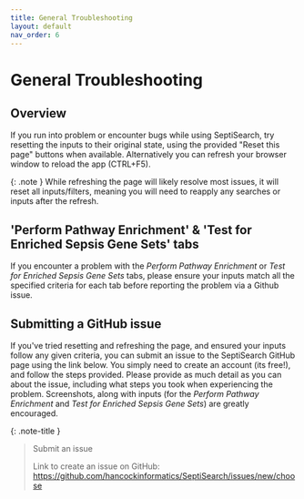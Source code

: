 ```yaml
---
title: General Troubleshooting
layout: default
nav_order: 6
---
```


# General Troubleshooting

## Overview
If you run into problem or encounter bugs while using SeptiSearch, try resetting
the inputs to their original state, using the provided "Reset this page" buttons 
when available. Alternatively you can refresh your browser window to reload the
app (CTRL+F5). 

{: .note }
While refreshing the page will likely resolve most issues, it will reset all inputs/filters, meaning you will need to reapply any searches or inputs after the refresh.

## 'Perform Pathway Enrichment' & 'Test for Enriched Sepsis Gene Sets' tabs
If you encounter a problem with the *Perform Pathway Enrichment* or 
*Test for Enriched Sepsis Gene Sets* tabs, please ensure your inputs match all
the specified criteria for each tab before reporting the problem via a Github
issue.

## Submitting a GitHub issue
If you've tried resetting and refreshing the page, and ensured your inputs 
follow any given criteria, you can submit an issue to the SeptiSearch GitHub 
page using the link below. You simply need to create an account (its free!), and
follow the steps provided. Please provide as much detail as you can about the
issue, including what steps you took when experiencing the problem. Screenshots,
along with inputs (for the *Perform Pathway Enrichment* and *Test for Enriched Sepsis Gene Sets*)
are greatly encouraged.

{: .note-title }
> Submit an issue
> 
> Link to create an issue on GitHub:
> https://github.com/hancockinformatics/SeptiSearch/issues/new/choose
